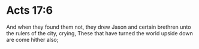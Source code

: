 # Acts 17:6

And when they found them not, they drew Jason and certain brethren unto the rulers of the city, crying, These that have turned the world upside down are come hither also;